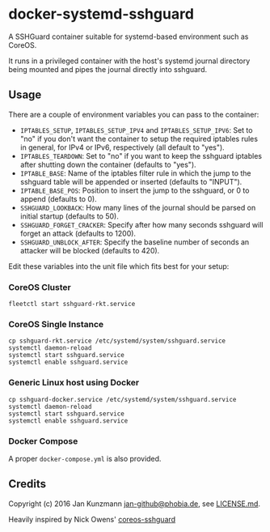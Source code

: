 # docker-systemd-sshguard

A SSHGuard container suitable for systemd-based environment such as CoreOS.

It runs in a privileged container with the host's systemd journal directory being mounted and pipes the journal directly into sshguard.


## Usage

There are a couple of environment variables you can pass to the container:

* `IPTABLES_SETUP`, `IPTABLES_SETUP_IPV4` and `IPTABLES_SETUP_IPV6`: Set to "no" if you don't want the container to setup the required iptables rules in general, for IPv4 or IPv6, respectively (all default to "yes").
* `IPTABLES_TEARDOWN`: Set to "no" if you want to keep the sshguard iptables after shutting down the container (defaults to "yes").
* `IPTABLE_BASE`: Name of the iptables filter rule in which the jump to the sshguard table will be appended or inserted (defaults to "INPUT").
* `IPTABLE_BASE_POS`: Position to insert the jump to the sshguard, or 0 to append (defaults to 0).
* `SSHGUARD_LOOKBACK`: How many lines of the journal should be parsed on initial startup (defaults to 50).
* `SSHGUARD_FORGET_CRACKER`: Specify after how many seconds sshguard will forget an attack (defaults to 1200).
* `SSHGUARD_UNBLOCK_AFTER`: Specify the baseline number of seconds an attacker will be blocked (defaults to 420).

Edit these variables into the unit file which fits best for your setup:

### CoreOS Cluster

```
fleetctl start sshguard-rkt.service
```

### CoreOS Single Instance

```
cp sshguard-rkt.service /etc/systemd/system/sshguard.service
systemctl daemon-reload
systemctl start sshguard.service
systemctl enable sshguard.service
```

### Generic Linux host using Docker

```
cp sshguard-docker.service /etc/systemd/system/sshguard.service
systemctl daemon-reload
systemctl start sshguard.service
systemctl enable sshguard.service
```

### Docker Compose

A proper `docker-compose.yml` is also provided.


## Credits

Copyright (c) 2016 Jan Kunzmann <jan-github@phobia.de>, see [LICENSE.md](LICENSE.md).

Heavily inspired by Nick Owens' [coreos-sshguard](https://github.com/mischief/coreos-sshguard)
